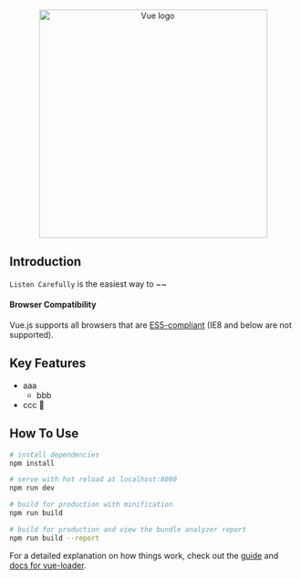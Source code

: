 
<p align="center"><br><br><br><br>
<img width="400" src="https://src-lisn.s3.ap-northeast-2.amazonaws.com/LISN_Logo(0818)-2.png" alt="Vue logo"><br></p>

## Introduction
`Listen Carefully` is the easiest way to ~~

#### Browser Compatibility
Vue.js supports all browsers that are [ES5-compliant](http://kangax.github.io/compat-table/es5/) (IE8 and below are not supported).

## Key Features

* aaa
  - bbb
* ccc :tada:

## How To Use
``` bash
# install dependencies
npm install

# serve with hot reload at localhost:8080
npm run dev

# build for production with minification
npm run build

# build for production and view the bundle analyzer report
npm run build --report
```

For a detailed explanation on how things work, check out the [guide](http://vuejs-templates.github.io/webpack/) and [docs for vue-loader](http://vuejs.github.io/vue-loader).